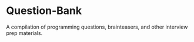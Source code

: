 Question-Bank
=============

A compilation of programming questions, brainteasers, and other interview prep materials.
